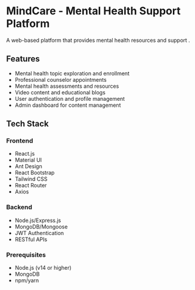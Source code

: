 # MindCare - Mental Health Support Platform

A web-based platform that provides mental health resources and support .

## Features

- Mental health topic exploration and enrollment
- Professional counselor appointments 
- Mental health assessments and resources
- Video content and educational blogs
- User authentication and profile management
- Admin dashboard for content management

## Tech Stack

### Frontend
- React.js
- Material UI
- Ant Design
- React Bootstrap
- Tailwind CSS
- React Router
- Axios

### Backend  
- Node.js/Express.js
- MongoDB/Mongoose
- JWT Authentication
- RESTful APIs


### Prerequisites
- Node.js (v14 or higher)
- MongoDB
- npm/yarn

  


